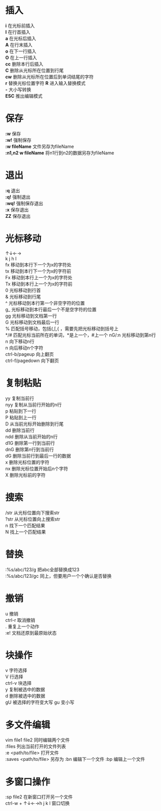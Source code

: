 # 插入
__i__ 在光标前插入  
__I__ 在行首插入  
__a__ 在光标后插入  
__A__ 在行末插入  
__o__ 在下一行插入  
__O__ 在上一行插入  
__cc__ 删除本行后插入  
__C__ 删除从光标所在位置到行尾  
__cw__ 删除从光标所在位置后到单词结尾的字符  
__r__ 替换光标位置字符
__R__ 进入输入替换模式  
__\-__ 大小写转换  
__ESC__ 推出编辑模式  

# 保存
__:w__ 保存  
__:w!__ 强制保存  
__:w fileName__ 文件另存为fileName  
__:n1,n2 w fileName__ 将n1行到n2的数据另存为fileName  

# 退出
__:q__ 退出  
__:q!__ 强制退出  
__:wq!__ 强制保存退出  
__:x__ 保存退出  
__ZZ__ 保存退出   

# 光标移动
↑↓←→  
k j h l   
fx 移动到本行下一个为x的字符处  
tx 移动到本行下一个为x的字符前  
Fx 移动到本行上一个为x的字符处  
Tx 移动到本行上一个为x的字符前  
0 光标移动到行首  
& 光标移动到行尾  
^ 光标移动到本行第一个非空字符的位置   
g_ 光标移动到本行最后一个不是空字符的位置  
gg 光标移动到文档第一行  
G 光标移动到文档最后一行  
% 匹配括号移动，包括(,[,{ ，需要先把光标移动到括号上  
*/# 匹配光标当前所在的单词，*是上一个，#上一个
nG/:n<enter> 光标移动到第n行  
n<enter> 向下移动n行  
n<space> 向后移动n个字符  
ctrl-b/pageup 向上翻页  
ctrl-f/pagedown 向下翻页  

# 复制粘贴
yy 复制当前行  
nyy 复制从当前行开始的n行  
p 粘贴到下一行  
P 粘贴到上一行  
D 从当前光标开始删除到行尾  
dd 删除当前行  
ndd 删除从当前开始的n行  
d1G 删除第一行到当前行  
dnG 删除第n行到当前行  
dG 删除当前行到最后一行的数据  
x 删除光标位置的字符  
nx 删除光标位置开始后n个字符  
X 删除光标前的字符  

# 搜索
/str 从光标位置向下搜索str  
?str 从光标位置向上搜索str  
n 找下一个匹配结果  
N 找上一个匹配结果  

# 替换
:%s/abc/123/g 把abc全部替换成123  
:%s/abc/123/gc 同上，但要用户一个个确认是否替换 

# 撤销
u 撤销  
ctrl-r 取消撤销  
. 重复上一个动作  
:e! 文档还原到最原始状态   

# 块操作
v 字符选择  
V 行选择   
ctrl-v 块选择  
y 复制被选中的数据  
d 删除被选中的数据  
gU 被选择的字符变大写
gu 变小写

# 多文件编辑
vim file1 file2  同时编辑两个文件     
:files 列出当前打开的文件列表    
:e <path/to/file> 打开文件  
:saves <path/to/file> 另存为
:bn 编辑下一个文件
:bp 编辑上一个文件

# 多窗口操作
:sp file2 在新窗口打开另一个文件   
ctrl-w + ↑↓←→h j k l  窗口切换  

